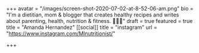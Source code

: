 +++
avatar = "/images/screen-shot-2020-07-02-at-8-52-06-am.png"
bio = "I'm a dietitian, mom & blogger that creates healthy recipes and writes about parenting, health, nutrition & fitness. 🍒🥒🥕"
draft = true
featured = true
title = "Amanda Hernandez"
[[social]]
title = "instagram"
url = "https://www.instagram.com/MInutritionist/"

+++
